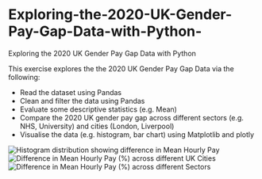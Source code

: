 # Exploring-the-2020-UK-Gender-Pay-Gap-Data-with-Python-
Exploring the 2020 UK Gender Pay Gap Data with Python 

This exercise explores the the 2020 UK Gender Pay Gap Data via the following:
- Read the dataset using Pandas
- Clean and filter the data using Pandas
- Evaluate some descriptive statistics (e.g. Mean)
- Compare the 2020 UK gender pay gap across different sectors (e.g. NHS, University) and cities (London, Liverpool)
 - Visualise the data (e.g. histogram, bar chart) using Matplotlib and plotly

![Histogram distribution showing difference in Mean Hourly Pay](https://user-images.githubusercontent.com/86897066/126901113-198ca04a-7e78-4631-8c58-6b20808ba545.png)
![Difference in Mean Hourly Pay (%) across different UK Cities](https://user-images.githubusercontent.com/86897066/126901114-d53e6c31-8349-432b-a110-48439b75f896.png)
![Difference in Mean Hourly Pay (%) across different Sectors](https://user-images.githubusercontent.com/86897066/126901116-16fe8865-d165-4eba-bbd7-ce8dcde10959.png)
